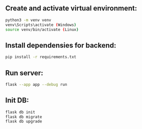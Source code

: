 
## Create and activate virtual environment:
```bash
python3 -m venv venv
venv\Scripts\activate (Windows)
source venv/bin/activate (Linux)
```


## Install dependensies for backend:
```bash
pip install -r requirements.txt
```

## Run server:
```bash
flask --app app --debug run
```

## Init DB:
```bash
flask db init
flask db migrate
flask db upgrade
```


